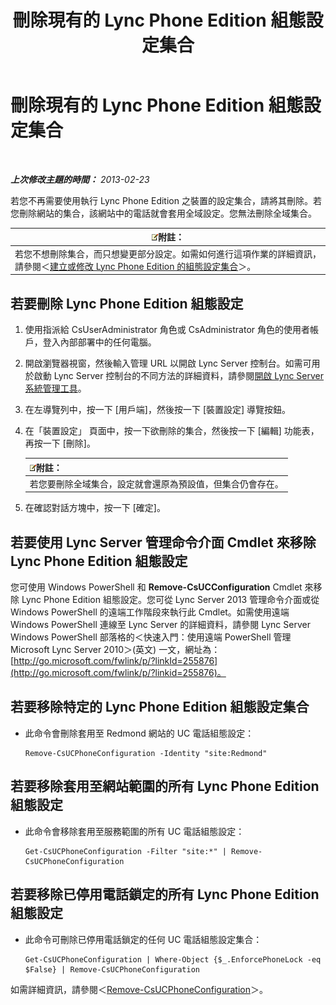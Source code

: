 ﻿---
title: 刪除現有的 Lync Phone Edition 組態設定集合
TOCTitle: 刪除現有的 Lync Phone Edition 組態設定集合
ms:assetid: 1bfc427d-4dcd-4199-b25f-8d5cfec2164f
ms:mtpsurl: https://technet.microsoft.com/zh-tw/library/JJ687984(v=OCS.15)
ms:contentKeyID: 49889965
ms.date: 08/10/2015
mtps_version: v=OCS.15
ms.translationtype: HT
---

# 刪除現有的 Lync Phone Edition 組態設定集合

 

_**上次修改主題的時間：** 2013-02-23_

若您不再需要使用執行 Lync Phone Edition 之裝置的設定集合，請將其刪除。若您刪除網站的集合，該網站中的電話就會套用全域設定。您無法刪除全域集合。

<table>
<thead>
<tr class="header">
<th><img src="images/Gg398811.note(OCS.15).gif" title="note" alt="note" />附註：</th>
</tr>
</thead>
<tbody>
<tr class="odd">
<td>若您不想刪除集合，而只想變更部分設定。如需如何進行這項作業的詳細資訊，請參閱＜<a href="lync-server-2013-create-or-modify-a-collection-of-lync-phone-edition-configuration-settings.md">建立或修改 Lync Phone Edition 的組態設定集合</a>＞。</td>
</tr>
</tbody>
</table>


## 若要刪除 Lync Phone Edition 組態設定

1.  使用指派給 CsUserAdministrator 角色或 CsAdministrator 角色的使用者帳戶，登入內部部署中的任何電腦。

2.  開啟瀏覽器視窗，然後輸入管理 URL 以開啟 Lync Server 控制台。如需可用於啟動 Lync Server 控制台的不同方法的詳細資料，請參閱[開啟 Lync Server 系統管理工具](lync-server-2013-open-lync-server-administrative-tools.md)。

3.  在左導覽列中，按一下 \[用戶端\]，然後按一下 \[裝置設定\] 導覽按鈕。

4.  在「裝置設定」 頁面中，按一下欲刪除的集合，然後按一下 \[編輯\] 功能表，再按一下 \[刪除\]。
    
    <table>
    <thead>
    <tr class="header">
    <th><img src="images/Gg398811.note(OCS.15).gif" title="note" alt="note" />附註：</th>
    </tr>
    </thead>
    <tbody>
    <tr class="odd">
    <td>若您要刪除全域集合，設定就會還原為預設值，但集合仍會存在。</td>
    </tr>
    </tbody>
    </table>


5.  在確認對話方塊中，按一下 \[確定\]。

## 若要使用 Lync Server 管理命令介面 Cmdlet 來移除 Lync Phone Edition 組態設定

您可使用 Windows PowerShell 和 **Remove-CsUCConfiguration** Cmdlet 來移除 Lync Phone Edition 組態設定。您可從 Lync Server 2013 管理命令介面或從 Windows PowerShell 的遠端工作階段來執行此 Cmdlet。如需使用遠端 Windows PowerShell 連線至 Lync Server 的詳細資料，請參閱 Lync Server Windows PowerShell 部落格的＜快速入門：使用遠端 PowerShell 管理 Microsoft Lync Server 2010＞(英文) 一文，網址為：[http://go.microsoft.com/fwlink/p/?linkId=255876](http://go.microsoft.com/fwlink/p/?linkid=255876)。

## 若要移除特定的 Lync Phone Edition 組態設定集合

  - 此命令會刪除套用至 Redmond 網站的 UC 電話組態設定：
    
        Remove-CsUCPhoneConfiguration -Identity "site:Redmond"

## 若要移除套用至網站範圍的所有 Lync Phone Edition 組態設定

  - 此命令會移除套用至服務範圍的所有 UC 電話組態設定：
    
        Get-CsUCPhoneConfiguration -Filter "site:*" | Remove-CsUCPhoneConfiguration

## 若要移除已停用電話鎖定的所有 Lync Phone Edition 組態設定

  - 此命令可刪除已停用電話鎖定的任何 UC 電話組態設定集合：
    
        Get-CsUCPhoneConfiguration | Where-Object {$_.EnforcePhoneLock -eq $False} | Remove-CsUCPhoneConfiguration

如需詳細資訊，請參閱＜[Remove-CsUCPhoneConfiguration](remove-csucphoneconfiguration.md)＞。

